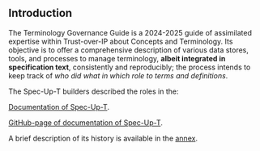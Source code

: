 ## Introduction

The Terminology Governance Guide is a 2024-2025 guide of assimilated expertise within Trust-over-IP about Concepts and Terminology. Its objective is to offer a comprehensive description of various data stores, tools, and processes to manage terminology, **albeit integrated in specification text**, consistently and reproducibly; the process intends to keep track of *who did what in which role to terms and definitions*.

The Spec-Up-T builders described the roles in the:

[Documentation of Spec-Up-T](https://trustoverip.github.io/spec-up-t-website/).

[GitHub-page of documentation of Spec-Up-T](https://www.github.com/trustoverip/spec-up-t-website/).


A brief description of its history is available in the [annex](#Annex). 